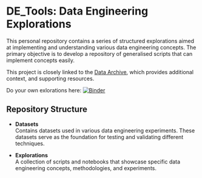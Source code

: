 # DE_Tools: Data Engineering Explorations  

This personal repository contains a series of structured explorations aimed at implementing and understanding various data engineering concepts. The primary objective is to develop a repository of generalised scripts that can implement concepts easily.  

This project is closely linked to the [Data Archive](https://rhyslwells.github.io/Data-Archive/), which provides additional context, and supporting resources. 

Do your own exlorations here: [![Binder](https://mybinder.org/badge_logo.svg)](https://mybinder.org/v2/gh/rhyslwells/DE_Tools/main)

## Repository Structure  

- **Datasets**  
  Contains datasets used in various data engineering experiments. These datasets serve as the foundation for testing and validating different techniques.  

- **Explorations**  
  A collection of scripts and notebooks that showcase specific data engineering concepts, methodologies, and experiments.